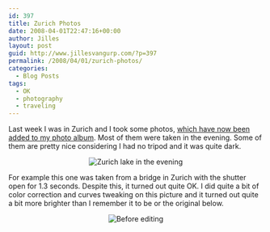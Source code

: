 ```yaml
---
id: 397
title: Zurich Photos
date: 2008-04-01T22:47:16+00:00
author: Jilles
layout: post
guid: http://www.jillesvangurp.com/?p=397
permalink: /2008/04/01/zurich-photos/
categories:
  - Blog Posts
tags:
  - OK
  - photography
  - traveling
---
```

Last week I was in Zurich and I took some photos, <a href="http://photos.jillesvangurp.com/Album/2008/02%20Zurich%20IOT2008/index.html">which have now been added to my photo album</a>. Most of them were taken in the evening. Some of them are pretty nice considering I had no tripod and it was quite dark.
<p style="text-align: center;"><img src="http://photos.jillesvangurp.com/Album/2008/02%20Zurich%20IOT2008/slides/IMG_3250.jpg" alt="Zurich lake in the evening" /></p>
For example this one was taken from a bridge in Zurich with the shutter open for 1.3 seconds. Despite this, it turned out quite OK. I did quite a bit of color correction and curves tweaking on this picture and it turned out quite a bit more brighter than I remember it to be or the original below.
<p style="text-align: center;"><img src="http://www.jillesvangurp.com/wp-content/uploads/2008/04/IMG_3250-original.jpg" alt="Before editing" /></p>